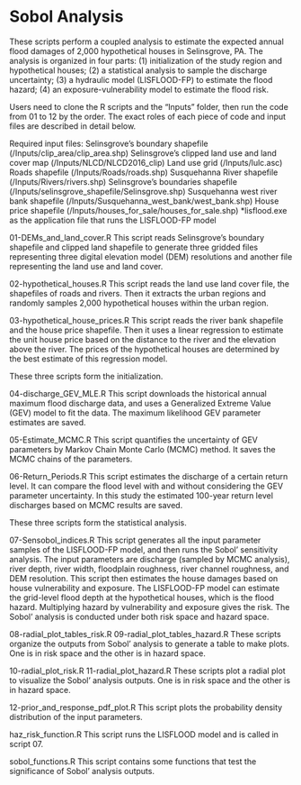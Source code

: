# Sobol Analysis
These scripts perform a coupled analysis to estimate the expected annual flood damages of 2,000 hypothetical houses in Selinsgrove, PA. The analysis is organized in four parts: (1) initialization of the study region and hypothetical houses; (2) a statistical analysis to sample the discharge uncertainty; (3) a hydraulic model (LISFLOOD-FP) to estimate the flood hazard; (4) an exposure-vulnerability model to estimate the flood risk. 

Users need to clone the R scripts and the “Inputs” folder, then run the code from 01 to 12 by the order. The exact roles of each piece of code and input files are described in detail below.

Required input files: 
Selinsgrove’s boundary shapefile (/Inputs/clip_area/clip_area.shp)
Selinsgrove’s clipped land use and land cover map (/Inputs/NLCD/NLCD2016_clip)
Land use grid (/Inputs/lulc.asc)
Roads shapefile (/Inputs/Roads/roads.shp)
Susquehanna River shapefile (/Inputs/Rivers/rivers.shp)
Selinsgrove’s boundaries shapefile (/Inputs/selinsgrove_shapefile/Selinsgrove.shp)
Susquehanna west river bank shapefile (/Inputs/Susquehanna_west_bank/west_bank.shp)
House price shapefile (/Inputs/houses_for_sale/houses_for_sale.shp)
*lisflood.exe as the application file that runs the LISFLOOD-FP model

01-DEMs_and_land_cover.R
This script reads Selinsgrove’s boundary shapefile and clipped land shapefile to generate three gridded files representing three digital elevation model (DEM) resolutions and another file representing the land use and land cover.

02-hypothetical_houses.R
This script reads the land use land cover file, the shapefiles of roads and rivers. Then it extracts the urban regions and randomly samples 2,000 hypothetical houses within the urban region. 

03-hypothetical_house_prices.R
This script reads the river bank shapefile and the house price shapefile. Then it uses a linear regression to estimate the unit house price based on the distance to the river and the elevation above the river. The prices of the hypothetical houses are determined by the best estimate of this regression model.

These three scripts form the initialization.

04-discharge_GEV_MLE.R
This script downloads the historical annual maximum flood discharge data, and uses a Generalized Extreme Value (GEV) model to fit the data. The maximum likelihood GEV parameter estimates are saved.

05-Estimate_MCMC.R
This script quantifies the uncertainty of GEV parameters by Markov Chain Monte Carlo (MCMC) method. It saves the MCMC chains of the parameters.

06-Return_Periods.R
This script estimates the discharge of a certain return level. It can compare the flood level with and without considering the GEV parameter uncertainty. In this study the estimated 100-year return level discharges based on MCMC results are saved.

These three scripts form the statistical analysis.

07-Sensobol_indices.R
This script generates all the input parameter samples of the LISFLOOD-FP model, and then runs the Sobol’ sensitivity analysis. The input parameters are discharge (sampled by MCMC analysis), river depth, river width, floodplain roughness, river channel roughness, and DEM resolution. This script then estimates the house damages based on house vulnerability and exposure. The LISFLOOD-FP model can estimate the grid-level flood depth at the hypothetical houses, which is the flood hazard. Multiplying hazard by vulnerability and exposure gives the risk. The Sobol’ analysis is conducted under both risk space and hazard space.

08-radial_plot_tables_risk.R
09-radial_plot_tables_hazard.R
These scripts organize the outputs from Sobol’ analysis to generate a table to make plots. One is in risk space and the other is in hazard space.

10-radial_plot_risk.R
11-radial_plot_hazard.R
These scripts plot a radial plot to visualize the Sobol’ analysis outputs. One is in risk space and the other is in hazard space.

12-prior_and_response_pdf_plot.R
This script plots the probability density distribution of the input parameters.

haz_risk_function.R
This script runs the LISFLOOD model and is called in script 07.

sobol_functions.R
This script contains some functions that test the significance of Sobol’ analysis outputs. 

